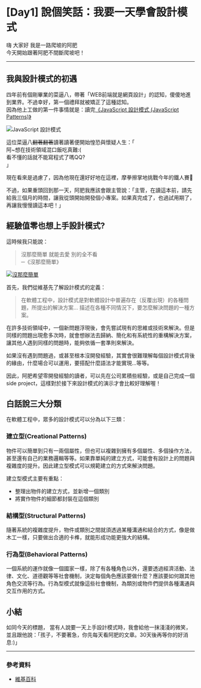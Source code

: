# [Day1] 說個笑話：我要一天學會設計模式

嗨 大家好 我是一路爬坡的阿肥   
今天開始跟著阿肥不間斷爬坡吧！   

---

## 我與設計模式的初遇
四年前有個剛畢業的菜逼八，帶著「WEB前端就是網頁設計」的認知，傻傻地進到業界。不過幸好，第一個禮拜就被矯正了這種認知。   
因為他上工做的第一件事情就是：讀完[《JavaScript 設計模式 (JavaScript Patterns)》](https://www.tenlong.com.tw/products/9789862764190)

![JavaScript 設計模式](https://cf-assets1.tenlong.com.tw/images/68263/original/A301.jpg)

這位菜逼八~~翻著翻著~~讀著讀著便開始惶恐與懷疑人生：「   
阿~想在技術領域混口飯吃真難:(   
看不懂的話就不能寫程式了嗎QQ?   
」

現在看來是過慮了，因為他現在還好好地在這裡，摩拳擦掌地挑戰今年的鐵人賽💪
   
不過，如果重頭回到那一天，阿肥我應該會跟主管說：「主管，在讀這本前，請先給我三個月的時間，讓我從頭開始開發個小專案。如果真完成了，也過試用期了，再讓我慢慢讀這本吧！」   


## 經驗值零也想上手設計模式?

這時候我只能說：
  
>沒那麼簡單 就能去愛 別的全不看  
>─《沒那麼簡單》

[![沒那麼簡單](https://img.youtube.com/vi/z6GKEgrp8_w/0.jpg)](http://www.youtube.com/watch?v=z6GKEgrp8_w "沒那麼簡單")

首先，我們從維基先了解設計模式的定義：

>在軟體工程中，設計模式是對軟體設計中普遍存在（反覆出現）的各種問題，所提出的解決方案...
描述在各種不同情況下，要怎麼解決問題的一種方案。

在許多技術領域中，一個新問題浮現後，會先嘗試現有的思維或技術來解決。但是同樣的問題出現愈多次時，就會想辦法去歸納、簡化和有系統性的重構解決方案，讓其他人遇到同樣的問題時，能夠依循一套準則來解決。

如果沒有遇到問題過，或甚至根本沒開發經驗，其實會很難理解每個設計模式背後的緣由，什麼場合可以運用，要搭配什麼語法才能實現...等等。


因此，阿肥希望零開發經驗的讀者，可以先在公司累積些經驗，或是自己完成一個side project，這樣對於接下來設計模式的演示才會比較好理解喔！

## 白話說三大分類
在軟體工程中，眾多的設計模式可以分為以下三類：

### 建立型(Creational Patterns)
物件可以簡單到只有一兩個屬性，但也可以複雜到擁有多個屬性、多個操作方法，甚至還有自己的業務邏輯等等。如果靠單純的建立方式，可能會有設計上的問題與複雜度的提升。因此建立型模式可以規範建立的方式來解決問題。

建立型模式主要有重點：   

- 整理出物件的建立方式，並新增一個類別
- 將實作物件的細節都封裝在這個類別

### 結構型(Structural Patterns)
隨著系統的複雜度提升，物件或類別之間就須透過某種溝通和結合的方式，像是做木工一樣，只要做出合適的卡榫，就能形成功能更強大的結構。

### 行為型(Behavioral Patterns)
一個系統的運作就像一個國家一樣，除了有各種角色以外，還要透過經濟活動、法律、文化、道德觀等等社會機制，決定每個角色應該要做什麼？應該要如何跟其他角色交流等行為。行為型模式就像這些社會機制，為類別或物件們提供各種溝通與交互作用的方式。

## 小結

如同今天的標題， 當有人說要一天上手設計模式時，我會給他一抹淺淺的微笑，並且跟他說：「孩子，不要著急，你先每天看阿肥的文章。30天後再等你的好消息:)」

---

### 參考資料   

- [維基百科](https://zh.wikipedia.org/wiki/%E8%AE%BE%E8%AE%A1%E6%A8%A1%E5%BC%8F_(%E8%AE%A1%E7%AE%97%E6%9C%BA)#%E5%88%86%E7%B1%BB)